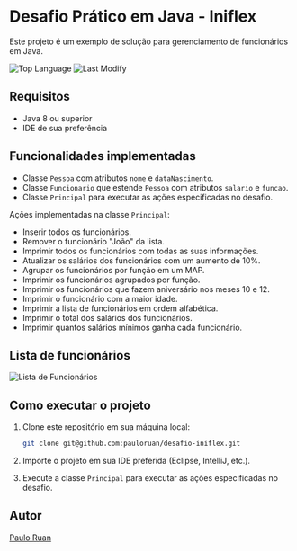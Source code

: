 # Desafio Prático em Java - Iniflex

Este projeto é um exemplo de solução para gerenciamento de funcionários em Java.

![Top Language](https://img.shields.io/github/languages/top/pauloruan/desafio-iniflex?style=for-the-badge) ![Last Modify](https://img.shields.io/github/last-commit/pauloruan/desafio-iniflex?style=for-the-badge)

## Requisitos

- Java 8 ou superior
- IDE de sua preferência

## Funcionalidades implementadas

- Classe `Pessoa` com atributos `nome` e `dataNascimento`.
- Classe `Funcionario` que estende `Pessoa` com atributos `salario` e `funcao`.
- Classe `Principal` para executar as ações especificadas no desafio.

Ações implementadas na classe `Principal`:

- Inserir todos os funcionários.
- Remover o funcionário "João" da lista.
- Imprimir todos os funcionários com todas as suas informações.
- Atualizar os salários dos funcionários com um aumento de 10%.
- Agrupar os funcionários por função em um MAP.
- Imprimir os funcionários agrupados por função.
- Imprimir os funcionários que fazem aniversário nos meses 10 e 12.
- Imprimir o funcionário com a maior idade.
- Imprimir a lista de funcionários em ordem alfabética.
- Imprimir o total dos salários dos funcionários.
- Imprimir quantos salários mínimos ganha cada funcionário.

## Lista de funcionários

![Lista de Funcionários](https://bucket-custom-test-images-prod.gupy.io/production/companies/17494/images/custom-test-102943-question-eee278f5-a195-4265-956e-dcfcef31bafb.png)

## Como executar o projeto

1. Clone este repositório em sua máquina local:

   ```bash
   git clone git@github.com:pauloruan/desafio-iniflex.git
   ```

2. Importe o projeto em sua IDE preferida (Eclipse, IntelliJ, etc.).

3. Execute a classe `Principal` para executar as ações especificadas no desafio.

## Autor

[Paulo Ruan](https://www.linkedin.com/in/pauloruan/)
